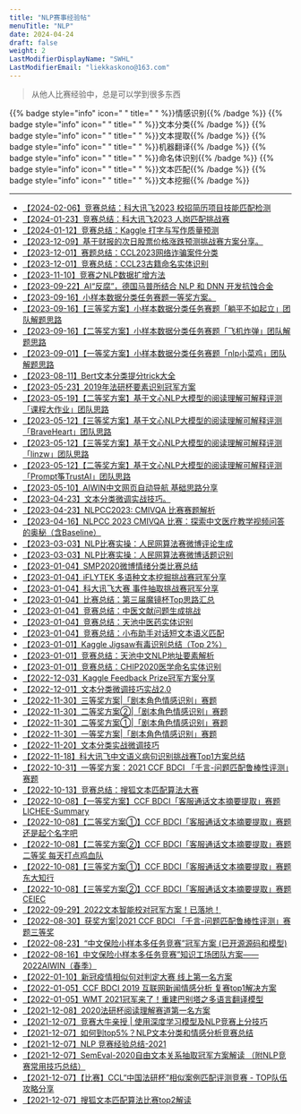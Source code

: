 ```yaml
---
title: "NLP赛事经验帖"
menuTitle: "NLP"
date: 2024-04-24
draft: false
weight: 2
LastModifierDisplayName: "SWHL"
LastModifierEmail: "liekkaskono@163.com"
---
```

 
> 从他人比赛经验中，总是可以学到很多东西
 
{{% badge style="info" icon=" " title=" " %}}情感识别{{% /badge %}}
{{% badge style="info" icon=" " title=" " %}}文本分类{{% /badge %}}
{{% badge style="info" icon=" " title=" " %}}文本提取{{% /badge %}}
{{% badge style="info" icon=" " title=" " %}}机器翻译{{% /badge %}}
{{% badge style="info" icon=" " title=" " %}}命名体识别{{% /badge %}}
{{% badge style="info" icon=" " title=" " %}}文本匹配{{% /badge %}}
{{% badge style="info" icon=" " title=" " %}}文本挖掘{{% /badge %}}
 
---
 

- [【2024-02-06】竞赛总结：科大讯飞2023 校招简历项目技能匹配检测](https://mp.weixin.qq.com/s/tw7NsNXEYPI4yi0LuXZraQ)
- [【2024-01-23】竞赛总结：科大讯飞2023 人岗匹配挑战赛](https://mp.weixin.qq.com/s/fPQ_JhDvoOGMH5Yi7QAg6g)
- [【2024-01-12】竞赛总结：Kaggle 打字与写作质量预测](https://mp.weixin.qq.com/s/AvBpOVANpoCEB9WCBlDIsQ)
- [【2023-12-09】基于财报的次日股票价格涨跌预测挑战赛方案分享。](https://mp.weixin.qq.com/s/moUn00Aek9bhu4gu2JCKJQ)
- [【2023-12-01】赛题总结：CCL2023网络诈骗案件分类](https://mp.weixin.qq.com/s/714RUgsAQ6ePdNwSYKVKfA)
- [【2023-12-01】竞赛总结：CCL23古籍命名实体识别](https://mp.weixin.qq.com/s/jhQy5bgv1oH97Ohkh19Rqg)
- [【2023-11-10】竞赛之NLP数据扩增方法](http://mp.weixin.qq.com/s?__biz=Mzk0NDE5Nzg1Ng==&mid=2247508790&idx=2&sn=c6111f650f8158ac6be99b2548774c83&chksm=c32abab9f45d33af47980d4af2830d205b886803175efa257193f3c51f67eddcaa609999ec07#rd)
- [【2023-09-22】AI“反腐”，德国马普所结合 NLP 和 DNN 开发抗蚀合金](http://mp.weixin.qq.com/s?__biz=MzI1MjQ2OTQ3Ng==&mid=2247615379&idx=2&sn=ee37f78d791c169a44a4f6f260bfe30a&chksm=e9e00a18de97830ead98a30aae39db23ba925a5cae55f66c60f582731975cbe07e79fcd7ac79#rd)
- [【2023-09-16】小样本数据分类任务赛题一等奖方案。](http://mp.weixin.qq.com/s?__biz=Mzk0NDE5Nzg1Ng==&mid=2247508275&idx=2&sn=8c246e09d3cd5e8bcf7a8dc952305a4a&chksm=c32ab8bcf45d31aacef9c1698f9ef23b1ad0c4670c97a06937d6a934571232f36661faf76e0e#rd)
- [【2023-09-16】【三等奖方案】小样本数据分类任务赛题「躺平不如起立」团队解题思路](http://mp.weixin.qq.com/s?__biz=MzI5ODQxMTk5MQ==&mid=2247518687&idx=1&sn=e78cbb278d02b922070a03d471ccabca&chksm=eca4fb67dbd37271b9e05f7e11e84924c6320c7be385f998e2bc39f6dea90aee80d10704f38e#rd)
- [【2023-09-16】【二等奖方案】小样本数据分类任务赛题「飞机炸弹」团队解题思路](http://mp.weixin.qq.com/s?__biz=MzI5ODQxMTk5MQ==&mid=2247518799&idx=1&sn=5b73722ae23be83c2b87c5910fc5c69d&chksm=eca4f8f7dbd371e16f389a740847a44a871d29dce3668c680ee303ba10eda2d9aedf7d21fa10#rd)
- [【2023-09-01】【一等奖方案】小样本数据分类任务赛题「nlp小菜鸡」团队解题思路](http://mp.weixin.qq.com/s?__biz=MzI5ODQxMTk5MQ==&mid=2247518595&idx=1&sn=5031fbee8132fd4b75a5e6fa2564cb4c&chksm=eca4fb3bdbd3722d11c17e4c2fd29113cf46172b54f59a18fdefe1e9d743d9c0841be6da81e8#rd)
- [【2023-08-11】Bert文本分类提分trick大全](http://mp.weixin.qq.com/s?__biz=Mzk0NDE5Nzg1Ng==&mid=2247508115&idx=1&sn=c0087f6ec26715febc0517f37ec33246&chksm=c32ab91cf45d300a07f29f008496afe51c380bf2dacb01dbf22be56de494bd87799cf2546ff9#rd)
- [【2023-05-23】2019年法研杯要素识别冠军方案](https://mp.weixin.qq.com/s/UVMTGDXlq16Gxnjo2sG56A)
- [【2023-05-19】【二等奖方案】基于文心NLP大模型的阅读理解可解释评测「课程大作业」团队思路](http://mp.weixin.qq.com/s?__biz=MzI5ODQxMTk5MQ==&mid=2247515059&idx=1&sn=ac019c49f55c6f2a272196f310ba8a98&chksm=eca4c90bdbd3401d700524273bf428548a1ab2718c3f6aa221747154cbf75d96726c8d0cc0c2#rd)
- [【2023-05-12】【三等奖方案】基于文心NLP大模型的阅读理解可解释评测「BraveHeart」团队思路](http://mp.weixin.qq.com/s?__biz=MzI5ODQxMTk5MQ==&mid=2247514909&idx=1&sn=5c12ef4dfa62e9364b209fd3ad89384c&chksm=eca4c9a5dbd340b3997999eb826e24229e5e5d6edd6e23ffa38204da625cc46dc610d3bbf803#rd)
- [【2023-05-12】【三等奖方案】基于文心NLP大模型的阅读理解可解释评测「linzw」团队思路](http://mp.weixin.qq.com/s?__biz=MzI5ODQxMTk5MQ==&mid=2247515035&idx=1&sn=09435cc2d0487a87e1755a79bce981e7&chksm=eca4c923dbd340358ff67a2076cb79a9a462b9ffa6d4d7559c9ab6b7671d5f4daa06f6a2f1d4#rd)
- [【2023-05-12】【二等奖方案】基于文心NLP大模型的阅读理解可解释评测「Prompt筝TrustAI」团队思路](https://mp.weixin.qq.com/s/Z0eI5fwhWvwP-tk5iIIopg)
- [【2023-05-10】AIWIN中文网页自动导航 基础思路分享](https://mp.weixin.qq.com/s/8FNjYdZbzmdEz45g6w3ZyA)
- [【2023-04-23】文本分类微调实战技巧。](http://mp.weixin.qq.com/s?__biz=Mzk0NDE5Nzg1Ng==&mid=2247507045&idx=1&sn=699cf963f0fc668a798eb6fd3ab21ed5&chksm=c32ac5eaf45d4cfc2756a459048c7f4bd133fc5fb439eba98d7d4fb9aeca4df5c5b41bc8e5f4#rd)
- [【2023-04-23】NLPCC2023:  CMIVQA 比赛赛题解析](http://mp.weixin.qq.com/s?__biz=MzIwNDA5NDYzNA==&mid=2247501469&idx=1&sn=9ef99c54f26a9b9a1ee42fbeae51db50&chksm=96c7eb58a1b0624ec23264bdb2f65222cf14ff2645d60d5072c09f5afeac45014cfd1abb08e8#rd)
- [【2023-04-16】NLPCC 2023 CMIVQA 比赛：探索中文医疗教学视频问答的奥秘（含Baseline）](http://mp.weixin.qq.com/s?__biz=Mzk0NDE5Nzg1Ng==&mid=2247507001&idx=2&sn=13bb2b2b55af821c474981ab3523911e&chksm=c32ac5b6f45d4ca0b0a0b3fbd4d1a2136c818e11690b4f07bf7e90ac09dce1043ea146ab2fcb#rd)
- [【2023-03-03】NLP比赛实操：人民网算法赛微博评论生成](http://mp.weixin.qq.com/s?__biz=MzIwNDA5NDYzNA==&mid=2247501103&idx=1&sn=0763d3ac52e248efaf301148409cc445&chksm=96c7e8eaa1b061fcbd009ea6430059e3dcc9b1a41299b08cd24c2fd2673a98ca10f2e6d11005#rd)
- [【2023-03-03】NLP比赛实操：人民网算法赛微博话题识别](http://mp.weixin.qq.com/s?__biz=MzIwNDA5NDYzNA==&mid=2247501158&idx=1&sn=11557d4eafc8894dcdf57e7924fe3459&chksm=96c7e8a3a1b061b51dfe8315e2c660f1c974314cf60e50c1d0fe37f9bba9585073dcc5fe7696#rd)
- [【2023-01-04】SMP2020微博情绪分类比赛总结](http://mp.weixin.qq.com/s?__biz=MzIwNDA5NDYzNA==&amp;mid=2247487021&amp;idx=1&amp;sn=8af5eb742cd1ada309c6582154d38a3b&amp;chksm=96c423e8a1b3aafec150f51ca099fd74690293bd590ed25a8da5911a427b8cd136b4a466aabb&amp;scene=21#wechat_redirect)
- [【2023-01-04】iFLYTEK 多语种文本挖掘挑战赛冠军分享](http://mp.weixin.qq.com/s?__biz=MzIwNDA5NDYzNA==&amp;mid=2247489625&amp;idx=1&amp;sn=63885f771fd0b3c3779138d80d5bbffa&amp;chksm=96c4359ca1b3bc8a65328fab16653f7ef95f743a4ad9acc1488be690f3a156c5696673d23787&amp;scene=21#wechat_redirect)
- [【2023-01-04】科大讯飞大赛 事件抽取挑战赛冠军分享](http://mp.weixin.qq.com/s?__biz=MzIwNDA5NDYzNA==&amp;mid=2247489380&amp;idx=1&amp;sn=ee975a87c149b0dd88ffc3f00df9a1f8&amp;chksm=96c43aa1a1b3b3b7abdfc58bd9727847c95c27b19bafd9fbd74af2d57a4813d7ebe4b989a53e&amp;scene=21#wechat_redirect)
- [【2023-01-04】比赛总结：第三届魔镜杯Top思路汇总](http://mp.weixin.qq.com/s?__biz=MzIwNDA5NDYzNA==&amp;mid=2247489868&amp;idx=1&amp;sn=8d1cdd65c89f0a57821524f28373ac96&amp;chksm=96c43489a1b3bd9f837ce1d4895f4bc7e24f96f66d2b427de64ec19137b984472f5c1e8c49ad&amp;scene=21#wechat_redirect)
- [【2023-01-04】竞赛总结：中医文献问题生成挑战](http://mp.weixin.qq.com/s?__biz=MzIwNDA5NDYzNA==&amp;mid=2247490569&amp;idx=1&amp;sn=9fcc6378bd883cdf16ce9642f344b75f&amp;chksm=96c431cca1b3b8da636c0da8bccf34d9a150fe9ead4052872b2545eb71a4f9cb462025230c1b&amp;scene=21#wechat_redirect)
- [【2023-01-04】竞赛总结：天池中医药实体识别](http://mp.weixin.qq.com/s?__biz=MzIwNDA5NDYzNA==&amp;mid=2247490427&amp;idx=1&amp;sn=1c445c2641409eb0c37d96a90f735028&amp;chksm=96c436bea1b3bfa853752d8ce0385ad9f5ec8aaadadd5e51a82088e7419ed299df91968c4fed&amp;scene=21#wechat_redirect)
- [【2023-01-04】竞赛总结：小布助手对话短文本语义匹配](http://mp.weixin.qq.com/s?__biz=MzIwNDA5NDYzNA==&amp;mid=2247492497&amp;idx=1&amp;sn=ced162a923a5abca5a208f086a86abb8&amp;chksm=96c7ce54a1b04742edcd2d33d066783722b8e04ce11ba78d03e0441975a60371b9b6d5f6f6e7&amp;scene=21#wechat_redirect)
- [【2023-01-01】Kaggle Jigsaw有毒识别总结（Top 2%）](https://mp.weixin.qq.com/s?__biz=MzIwNDA5NDYzNA==&mid=2247498200&idx=1&sn=7d1b9aeb1780a47f2939b55a7a736995&chksm=96c7d41da1b05d0bfcc1c7819cc58552d2e0a703578f7a903f14f14e52b15c6b267ef9692cde&scene=21#wechat_redirect)
- [【2023-01-01】竞赛总结：天池中文NLP地址要素解析](https://mp.weixin.qq.com/s?__biz=MzIwNDA5NDYzNA==&mid=2247498876&idx=1&sn=c939ae3fe073799e48664a2157583810&chksm=96c7d1b9a1b058af470675a5462118d34cd309a32334a3d300184549a627dfedfca88b9a15d8&scene=21#wechat_redirect)
- [【2023-01-01】竞赛总结：CHIP2020医学命名实体识别](https://mp.weixin.qq.com/s?__biz=MzIwNDA5NDYzNA==&mid=2247498894&idx=1&sn=484bdad916242c06c10f20877a21791b&chksm=96c7d14ba1b0585d47b04a626f2b4722546f1f64b6d8bfb4d579aa1b814f351db3fde55f11ea&scene=21#wechat_redirect)
- [【2022-12-03】Kaggle Feedback Prize冠军方案分享](https://mp.weixin.qq.com/s/boWx1P9HxKsxdgZLNp7DBw)
- [【2022-12-01】文本分类微调技巧实战2.0](http://mp.weixin.qq.com/s?__biz=MzAxOTU5NTU4MQ==&mid=2247490397&idx=1&sn=c4594d3d6926b21ca94f1aae4c30cc5d&chksm=9bc5f30facb27a19041dda0a86d75ea0a0a0130835310208ffc9d9b1b081259127fd42452edc#rd)
- [【2022-11-30】三等奖方案|「剧本角色情感识别」赛题](http://mp.weixin.qq.com/s?__biz=MzI5ODQxMTk5MQ==&mid=2247511551&idx=4&sn=35e3484815b5f038bdef53ba322770b1&chksm=eca4df47dbd35651f1ba90edf161f7c132d2a76fa1698512da833e313e4699c16ae2d6457233#rd)
- [【2022-11-30】二等奖方案②|「剧本角色情感识别」赛题](http://mp.weixin.qq.com/s?__biz=MzI5ODQxMTk5MQ==&mid=2247511551&idx=3&sn=73de5cffb9496c4268a3785e54377b4c&chksm=eca4df47dbd3565123dbf96b4e8dfc136ebaff53a1f33d46062ba6ff17b71bcff52af2bf726b#rd)
- [【2022-11-30】二等奖方案①|「剧本角色情感识别」赛题](http://mp.weixin.qq.com/s?__biz=MzI5ODQxMTk5MQ==&mid=2247511551&idx=2&sn=3f57b60b5a99e864c02d9f5a664568ad&chksm=eca4df47dbd356510cefa4f88a4a049216bbd574b66d0dc6d40ea2639b78dd1691439119a69f#rd)
- [【2022-11-30】一等奖方案|「剧本角色情感识别」赛题](http://mp.weixin.qq.com/s?__biz=MzI5ODQxMTk5MQ==&mid=2247511551&idx=1&sn=44aa533ffa97ee4a01cf6cb9aeef1916&chksm=eca4df47dbd35651ffb89d88694ae918c962d6540e03f93a5eb64f53ee5f61aeb4395be5e5ca#rd)
- [【2022-11-20】文本分类实战微调技巧](https://mp.weixin.qq.com/s/DKmKJs9ttRW2In3nh9JYRA)
- [【2022-11-18】科大讯飞中文语义病句识别挑战赛Top1方案总结](https://mp.weixin.qq.com/s/RRlySNLoaDFBbYAK_eJi2Q)
- [【2022-10-31】一等奖方案：2021 CCF BDCI 「千言-问题匹配鲁棒性评测」赛题](https://mp.weixin.qq.com/s/M-S-_LtTrJe_NbVLCazjuA)
- [【2022-10-13】竞赛总结：搜狐文本匹配算法大赛](https://mp.weixin.qq.com/s/RauZ8WI3nkYitVzbcVxP9A)
- [【2022-10-08】【一等奖方案】CCF BDCI「客服通话文本摘要提取」赛题 LICHEE-Summary](https://mp.weixin.qq.com/s/WVEMyYcTB_lHkFz4QR-CSA)
- [【2022-10-08】【二等奖方案①】CCF BDCI「客服通话文本摘要提取」赛题 还是起个名字吧](https://mp.weixin.qq.com/s/4eBuqHTxfLVq2EkePag9aw)
- [【2022-10-08】【二等奖方案②】CCF BDCI「客服通话文本摘要提取」赛题二等奖 每天打点鸡血队](https://mp.weixin.qq.com/s/ogpOtbKek4XB3miNn_1GyQ)
- [【2022-10-08】【三等奖方案①】CCF BDCI「客服通话文本摘要提取」赛题 东大知行](https://mp.weixin.qq.com/s/UVgJy9yvYOPPIZgMBg5B_w)
- [【2022-10-08】【三等奖方案②】CCF BDCI「客服通话文本摘要提取」赛题 CEIEC](https://mp.weixin.qq.com/s/CNkHo8K2q9mOIpH5GkZsJg)
- [【2022-09-29】2022文本智能校对冠军方案！已落地！](https://mp.weixin.qq.com/s/E8A-H3RctJcZLXGv0oWXiQ)
- [【2022-08-30】获奖方案|2021 CCF BDCI 「千言-问题匹配鲁棒性评测」赛题三等奖](https://mp.weixin.qq.com/s/sdvM6Q8x1g8gFYnyRm-bXQ)
- [【2022-08-23】“中文保险小样本多任务竞赛”冠军方案 (已开源源码和模型)](https://mp.weixin.qq.com/s/MeqlMgtvQqnE7x3sJlKHKw)
- [【2022-08-16】中文保险小样本多任务竞赛”知识工场团队方案——2022AIWIN（春季）](https://www.chinait.com/ai-cloud-edge/115533.html)
- [【2022-01-10】新冠疫情相似句对判定大赛 线上第一名方案](https://github.com/zzy99/epidemic-sentence-pair)
- [【2022-01-05】CCF BDCI 2019 互联网新闻情感分析 复赛top1解决方案](https://github.com/cxy229/BDCI2019-SENTIMENT-CLASSIFICATION)
- [【2022-01-05】WMT 2021冠军来了！重建巴别塔之多语言翻译模型](https://mp.weixin.qq.com/s/i2_5DDKHv-iShnhjObRg9Q)
- [【2021-12-08】2020法研杯阅读理解赛道第一名方案](https://renxingkai.github.io/2021/05/14/cail-2020-mrc/)
- [【2021-12-07】竞赛大牛亲授 | 使用深度学习模型及NLP竞赛上分技巧](https://blog.51cto.com/u_15310860/3198328)
- [【2021-12-07】如何到top5%？NLP文本分类和情感分析竞赛总结](https://cloud.tencent.com/developer/article/1540861)
- [【2021-12-07】NLP 竞赛经验总结-2021](https://zhuanlan.zhihu.com/p/371198818)
- [【2021-12-07】SemEval-2020自由文本关系抽取冠军方案解读 （附NLP竞赛常用技巧总结）](https://zhuanlan.zhihu.com/p/212227643)
- [【2021-12-07】【比赛】CCL“中国法研杯”相似案例匹配评测竞赛 - TOP队伍攻略分享](https://zhuanlan.zhihu.com/p/88207736)
- [【2021-12-07】搜狐文本匹配算法比赛top2解读](https://blog.csdn.net/qq_16949707/article/details/118695359)


<script src="https://giscus.app/client.js"data-repo="SWHL/AI-Competition-Collections"data-repo-id="MDEwOlJlcG9zaXRvcnkzNjI2NTQ0NDA="data-category="Ideas"data-category-id="DIC_kwDOFZ2q6M4Ce5Hv"data-mapping="title"data-strict="0"data-reactions-enabled="1"data-emit-metadata="0"data-input-position="top"data-theme="preferred_color_scheme"data-lang="zh-CN"data-loading="lazy"crossorigin="anonymous"async></script>

